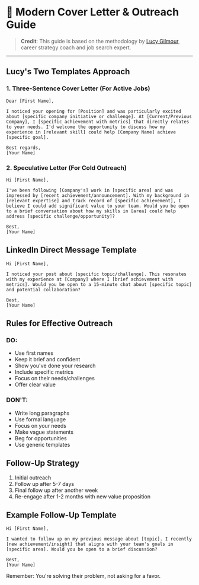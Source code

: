 # 💬 Modern Cover Letter & Outreach Guide

> **Credit**: This guide is based on the methodology by [Lucy Gilmour](https://www.linkedin.com/in/lucygilmour-careercoach/), career strategy coach and job search expert.

---

## Lucy's Two Templates Approach

### 1. Three-Sentence Cover Letter (For Active Jobs)
```
Dear [First Name],

I noticed your opening for [Position] and was particularly excited about [specific company initiative or challenge]. At [Current/Previous Company], I [specific achievement with metrics] that directly relates to your needs. I'd welcome the opportunity to discuss how my experience in [relevant skill] could help [Company Name] achieve [specific goal].

Best regards,
[Your Name]
```

### 2. Speculative Letter (For Cold Outreach)
```
Hi [First Name],

I've been following [Company's] work in [specific area] and was impressed by [recent achievement/announcement]. With my background in [relevant expertise] and track record of [specific achievement], I believe I could add significant value to your team. Would you be open to a brief conversation about how my skills in [area] could help address [specific challenge/opportunity]?

Best,
[Your Name]
```

## LinkedIn Direct Message Template
```
Hi [First Name],

I noticed your post about [specific topic/challenge]. This resonates with my experience at [Company] where I [brief achievement with metrics]. Would you be open to a 15-minute chat about [specific topic] and potential collaboration?

Best,
[Your Name]
```

## Rules for Effective Outreach

### DO:
- Use first names
- Keep it brief and confident
- Show you've done your research
- Include specific metrics
- Focus on their needs/challenges
- Offer clear value

### DON'T:
- Write long paragraphs
- Use formal language
- Focus on your needs
- Make vague statements
- Beg for opportunities
- Use generic templates

## Follow-Up Strategy
1. Initial outreach
2. Follow up after 5-7 days
3. Final follow up after another week
4. Re-engage after 1-2 months with new value proposition

## Example Follow-Up Template
```
Hi [First Name],

I wanted to follow up on my previous message about [topic]. I recently [new achievement/insight] that aligns with your team's goals in [specific area]. Would you be open to a brief discussion?

Best,
[Your Name]
```

Remember: You're solving their problem, not asking for a favor.
